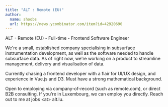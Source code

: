```yaml
---
title: "ALT : Remote (EU)"
author:
  name: shoobs
  url: https://news.ycombinator.com/item?id=42920690
---
```

ALT - Remote (EU) - Full-time - Frontend Software Engineer

We&#x27;re a small, established company specialising in subsurface instrumentation development, as well as the software needed to handle subsurface data. As of right now, we&#x27;re working on a product to streamline management, delivery and visualisation of data.

Currently chasing a frontend developer with a flair for UI&#x2F;UX design, and experience in Vue.js and D3. Must have a strong mathematical background.

Open to employing via company-of-record (such as remote.com), or direct B2B consulting. If you&#x27;re in Luxembourg, we can employ you directly. Reach out to me at jobs &lt;at&gt; alt.lu.
<JobApplication />
